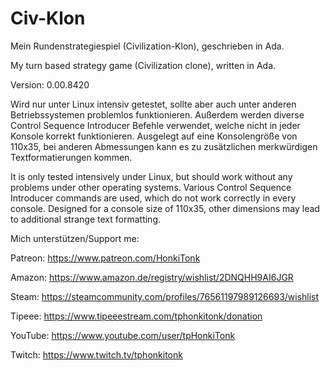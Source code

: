 # Civ-Klon
Mein Rundenstrategiespiel (Civilization-Klon), geschrieben in Ada.

My turn based strategy game (Civilization clone), written in Ada.

Version: 0.00.8420

Wird nur unter Linux intensiv getestet, sollte aber auch unter anderen Betriebssystemen problemlos funktionieren. Außerdem werden diverse Control Sequence Introducer Befehle verwendet, welche nicht in jeder Konsole korrekt funktionieren. Ausgelegt auf eine Konsolengröße von 110x35, bei anderen Abmessungen kann es zu zusätzlichen merkwürdigen Textformatierungen kommen.

It is only tested intensively under Linux, but should work without any problems under other operating systems. Various Control Sequence Introducer commands are used, which do not work correctly in every console. Designed for a console size of 110x35, other dimensions may lead to additional strange text formatting.

Mich unterstützen/Support me:

Patreon: https://www.patreon.com/HonkiTonk

Amazon: https://www.amazon.de/registry/wishlist/2DNQHH9AI6JGR

Steam: https://steamcommunity.com/profiles/76561197989126693/wishlist

Tipeee: https://www.tipeeestream.com/tphonkitonk/donation

YouTube: https://www.youtube.com/user/tpHonkiTonk

Twitch: https://www.twitch.tv/tphonkitonk